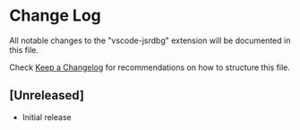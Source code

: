 # Change Log

All notable changes to the "vscode-jsrdbg" extension will be documented in this file.

Check [Keep a Changelog](http://keepachangelog.com/) for recommendations on how to structure this file.

## [Unreleased]

- Initial release